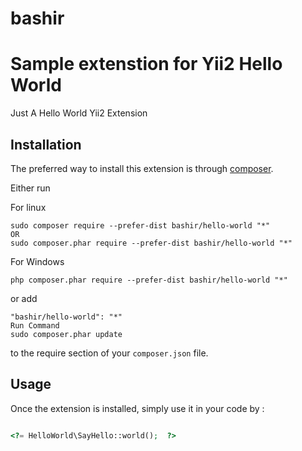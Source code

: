 # bashir
Sample extenstion for Yii2
Hello World
===========
Just A Hello World Yii2 Extension  

Installation
------------

The preferred way to install this extension is through [composer](http://getcomposer.org/download/).

Either run

For linux
```
sudo composer require --prefer-dist bashir/hello-world "*"
OR
sudo composer.phar require --prefer-dist bashir/hello-world "*"
```
For Windows
```
php composer.phar require --prefer-dist bashir/hello-world "*"
```
or add
```
"bashir/hello-world": "*"
Run Command
sudo composer.phar update
```

to the require section of your `composer.json` file.


Usage
-----

Once the extension is installed, simply use it in your code by  :

```php 

<?= HelloWorld\SayHello::world();  ?>
```
